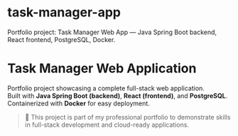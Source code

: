 # task-manager-app
Portfolio project: Task Manager Web App — Java Spring Boot backend, React frontend, PostgreSQL, Docker.

# Task Manager Web Application

Portfolio project showcasing a complete full-stack web application.  
Built with **Java Spring Boot (backend)**, **React (frontend)**, and **PostgreSQL**.  
Containerized with **Docker** for easy deployment.  

> 🚀 This project is part of my professional portfolio to demonstrate skills in full-stack development and cloud-ready applications.

